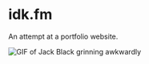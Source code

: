 # idk.fm

An attempt at a portfolio website.

![GIF of Jack Black grinning awkwardly](https://media2.giphy.com/media/v1.Y2lkPTc5MGI3NjExdTg3anF5ZnYxZmd5Y2dnbXJiMzZpZml0ajhsOGJ5ZW52a2tqZHphdSZlcD12MV9pbnRlcm5hbF9naWZfYnlfaWQmY3Q9Zw/13aSSyJaI5NkTm/giphy.gif)